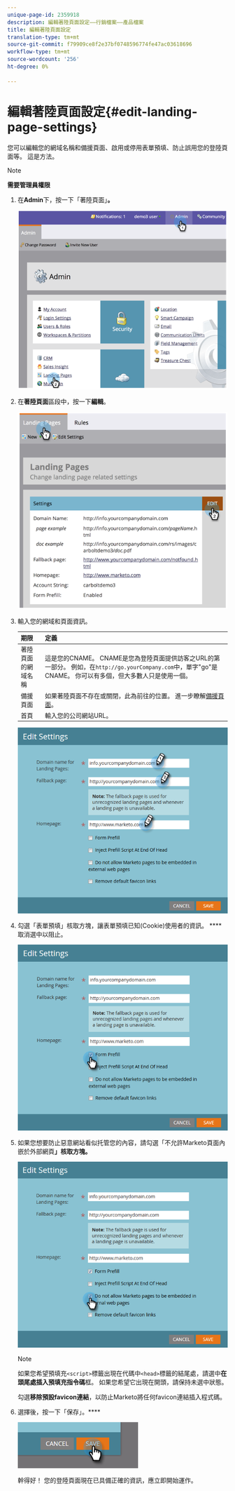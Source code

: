 ```yaml
---
unique-page-id: 2359918
description: 編輯著陸頁面設定——行銷檔案——產品檔案
title: 編輯著陸頁面設定
translation-type: tm+mt
source-git-commit: f79909ce8f2e37bf0748596774fe47ac03618696
workflow-type: tm+mt
source-wordcount: '256'
ht-degree: 0%

---
```



# 編輯著陸頁面設定{#edit-landing-page-settings}

您可以編輯您的網域名稱和備援頁面、啟用或停用表單預填、防止誤用您的登陸頁面等。 這是方法。

>[!NOTE]
>
>**需要管理員權限**

1. 在&#x200B;**Admin**&#x200B;下，按一下「著陸頁面」**。**

   ![](assets/image2014-9-10-9-3a47-3a40.png)

1. 在&#x200B;**著陸頁面**&#x200B;區段中，按一下&#x200B;**編輯**。

   ![](assets/image2014-9-10-9-3a47-3a12.png)

1. 輸入您的網域和頁面資訊。

   | 期限 | 定義 |
   |---|---|
   | 著陸頁面的網域名稱 | 這是您的CNAME。 CNAME是您為登陸頁面提供訪客之URL的第一部分。 例如，在`http://go.yourCompany.com`中，單字&quot;go&quot;是CNAME。 你可以有多個，但大多數人只是使用一個。 |
   | 備援頁面 | 如果著陸頁面不存在或關閉，此為前往的位置。 進一步瞭解[備援頁面](/help/marketo/product-docs/administration/settings/set-a-fallback-page.md)。 |
   | 首頁 | 輸入您的公司網站URL。 |

   ![](assets/three.png)

1. 勾選「表單預填」核取方塊，讓表單預填已知(Cookie)使用者的資訊。 ****&#x200B;取消選中以阻止。

   ![](assets/four.png)

1. 如果您想要防止惡意網站看似托管您的內容，請勾選「不允許Marketo頁面內嵌於外部網頁&#x200B;**」核取方塊。**

   ![](assets/five.png)

   >[!NOTE]
   >
   >如果您希望預填充`<script>`標籤出現在代碼中`<head>`標籤的結尾處，請選中&#x200B;**在頭尾處插入預填充指令碼**&#x200B;框。 如果您希望它出現在開頭，請保持未選中狀態。
   >
   >勾選&#x200B;**移除預設favicon連結**，以防止Marketo將任何favicon連結插入程式碼。

1. 選擇後，按一下「保存」。****

   ![](assets/six.png)

   幹得好！ 您的登陸頁面現在已具備正確的資訊，應立即開始運作。
